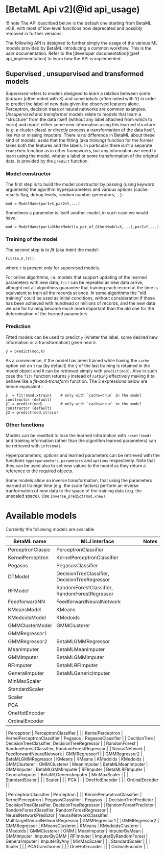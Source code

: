 # [BetaML Api v2](@id api_usage)

!!! note
    The API described below is the default one starting from BetaML v0.8, with most of low-level functions now deprecated and possibly removed in further versions.

The following API is designed to further simply the usage of the various ML models provided by BetaML introducing a common workflow. This is the _user_ documentation. Refer to the [developer documentation](@ref api_implementation) to learn how the API is implemented. 

## Supervised , unsupervised and transformed models

_Supervised_ refers to models designed to _learn_ a relation between some _features_ (often noted with X) and some _labels_ (often noted with Y) in order to predict the label of new data given the observed features alone. Perceptron, decision trees or neural networks are common examples.
_Unsupervised_ and _transformer_ models relate to models that learn a "structure" from the data itself (without any label attached from which to learn) and report either some new information using this learned structure (e.g. a cluster class) or directly process a transformation of the data itself, like `PCA` or missing imputers.
There is no difference in BetaML about these kind of models, aside that the fitting (aka _training_) function for the former takes both the features and the labels. In particular there isn't a separate `transform` function as in other frameworks, but any information we need to learn using the model, wheter a label or some transformation of the original data, is provided by the `predict` function. 

### Model constructor

The first step is to build the model constructor by passing (using keyword arguments) the agorithm hyperparameters and various options (cache results flag, debug levels, random number generators, ...):

```
mod = ModelName(par1=X,par2=Y,...)
```

Sometimes a parameter is itself another model, in such case we would have:

```
mod = ModelName(par1=OtherModel(a_par_of_OtherModel=X,...),par2=Y,...)
```

### Training of the model

The second step is to _fit_ (aka _train_) the model:
```
fit!(m,X,[Y])
```
where `Y` is present only for supervised models.

For online algorithms, i.e. models that support updating of the learned parameters with new data, `fit!` can be repeated as new data arrive, altought not all algorithms guarantee that training each record at the time is equivalent to train all the records at once. In some algorithms the "old training" could be used as initial conditions, without consideration if these has been achieved with hundread or millions of records, and the new data we use for training become much more important than the old one for the determination of the learned parameters.

### Prediction

Fitted models can be used to predict `y` (wheter the label, some desired new information or a transformation) given new `X`:

```
ŷ = predict(mod,X)
```

As a convenience, if the model has been trained while having the `cache` option set on `true` (by default) the `ŷ` of the last training is retained in the  model object and it can be retrieved simply with `predict(mod)`. Also in such case the `fit!` function returns `ŷ` instead of `nothing` effectively making it to behave like a _fit-and-transform_ function. 
The 3 expressions below are hence equivalent :

```
ŷ  = fit!(mod,xtrain)    # only with `cache=true` in the model constructor (default)
ŷ1 = predict(mod)        # only with `cache=true` in the model constructor (default)
ŷ2 = predict(mod,xtrain) 
```

### Other functions

Models can be resetted to lose the learned information with `reset!(mod)` and training information (other than the algorithm learned parameters) can be retrieved with `info(mod)`.

Hyperparameters, options and learned parameters can be retrieved with the functions `hyperparameters`, `parameters` and `options` respectively. Note that they can be used also to set new values to the model as they return a reference to the required objects.

Some models allow an inverse transformation, that using the parameters learned at trainign time (e.g. the scale factors) perform an inverse tranformation of new data to the space of the training data (e.g. the unscaled space). Use `inverse_predict(mod,xnew)`.


# Available models

Currently the following models are available

| BetaML name | MLJ Interface | Notes |
| ----------- | ------------- | ---------------------------------------------- |
| PerceptronClassic | PerceptronClassifier |  | 
| KernelPerceptron  | KernelPerceptronClassifier
| Pegasos | PegasosClassifier |
| DTModel | DecisionTreeClassifier, DecisionTreeRegressor | 
| RFModel |  RandomForestClassifier, RandomForestRegressor |
| FeedforwardNN | FeedforwardNeuralNetwork
| KMeansModel | KMeans
| KMedoidsModel | KMedoids
| GMMClusterModel | GMMClusterer
| GMMRegressor1 | 
| GMMRegressor2 | BetaMLGMMRegressor
| MeanImputer | BetaMLMeanImputer
| GMMImputer | BetaMLGMMImputer
| RFImputer | BetaMLRFImputer
| GeneralImputer | BetaMLGenericImputer
| MinMaxScaler | |
| StandardScaler | |
| Scaler | |
| PCA | |
| OneHotEncoder | |
| OrdinalEncoder | |


| Perceptron | PerceptronClassifier |  | 
| KernelPerceptron  | KernelPerceptronClassifier
| Pegasos | PegasosClassifier |
| DecitionTree | DecisionTreeClassifier, DecisionTreeRegressor | 
| RandomForest |  RandomForestClassifier, RandomForestRegressor |
| NeuralNetwork | FeedforwardNeuralNetwork
| GMMRegressor1 | 
| GMMRegressor2 | BetaMLGMMRegressor
| KMeans | KMeans
| KMedoids | KMedoids
| GMMClusterer | GMMClusterer
| MeanImputer | BetaMLMeanImputer
| GMMImputer | BetaMLGMMImputer
| RFImputer | BetaMLRFImputer
| GeneralImputer | BetaMLGenericImputer
| MinMaxScaler | |
| StandardScaler | |
| Scaler | |
| PCA | |
| OneHotEncoder | |
| OrdinalEncoder | |

| PerceptronClassifier | Perceptron |  | 
| KernelPerceptronClassifier  | KernelPerceptron
| PegasosClassifier | Pegasos |
| DecisionTreePredictor | DecisionTreeClassifier, DecisionTreeRegressor | 
| RandomForestPredictor |  RandomForestClassifier, RandomForestRegressor |
| NeuralNetworkPredictor | NeuralNetworkClassifier, MultitargetNeuralNetworkRegressor
| GMMRegressor1 | 
| GMMRegressor2 | GMMRegressor
| KMeansClusterer | KMeans
| KMedoidsClusterer | KMedoids
| GMMClusterer | GMM
| MeanImputer | ImputerByMean
| GMMImputer |ImputerByGMM
| RFImputer | ImputerByRandomForest
| GeneralImputer | ImputerByAny
| MinMaxScaler | |
| StandardScaler | |
| Scaler | |
| PCATransformer | |
| OneHotEncoder | |
| OrdinalEncoder | |
